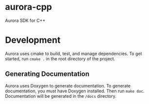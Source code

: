 # aurora-cpp
Aurora SDK for C++

# Development
Aurora uses cmake to build, test, and manage dependencies. To get started, run `cmake .` in the root directory of the project.

## Generating Documentation
Aurora uses Doxygen to generate documentation. To generate documentation, you must have Doxygen installed. Then run `make doc`. Documentation will be generated in the `/docs` directory.
